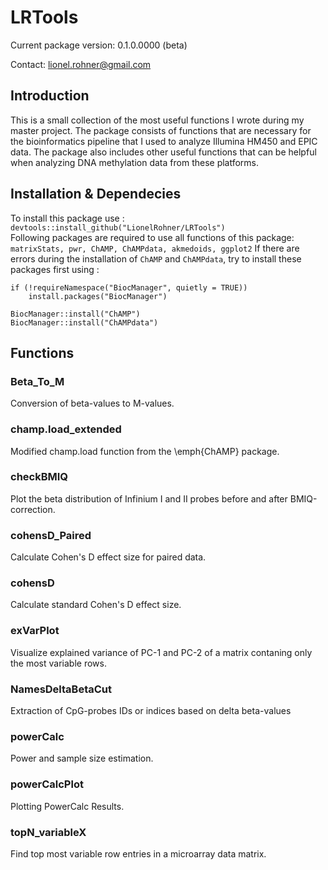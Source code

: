 # LRTools

Current package version: 0.1.0.0000 (beta)

Contact: lionel.rohner@gmail.com

## Introduction ##
This is a small collection of the most useful functions I wrote during my master project. The package consists of functions that are necessary for the bioinformatics pipeline that I used to analyze Illumina HM450 and EPIC data. The package also includes other useful functions that can be helpful when analyzing DNA methylation data from these platforms.

## Installation & Dependecies ##
To install this package use : ```devtools::install_github("LionelRohner/LRTools")``` <br />
Following packages are required to use all functions of this package: ```matrixStats, pwr, ChAMP, ChAMPdata, akmedoids, ggplot2```
If there are errors during the installation of ```ChAMP``` and ```ChAMPdata```, try to install these packages first using :

```
if (!requireNamespace("BiocManager", quietly = TRUE))
    install.packages("BiocManager")

BiocManager::install("ChAMP")
BiocManager::install("ChAMPdata")
```

## Functions ##

### Beta_To_M ###

Conversion of beta-values to M-values.


### champ.load_extended ###

Modified champ.load function from the \emph{ChAMP} package.


### checkBMIQ ###

Plot the beta distribution of Infinium I and II probes before and after BMIQ-correction.


### cohensD_Paired ###

Calculate Cohen's D effect size for paired data. 


### cohensD ###

Calculate standard Cohen's D effect size.


### exVarPlot ###

Visualize explained variance of PC-1 and PC-2 of a matrix contaning only the most variable rows.


### NamesDeltaBetaCut ###

Extraction of CpG-probes IDs or indices based on delta beta-values

### powerCalc ###

Power and sample size estimation.



### powerCalcPlot ###

Plotting PowerCalc Results.


### topN_variableX ###

Find top most variable row entries in a microarray data matrix.
